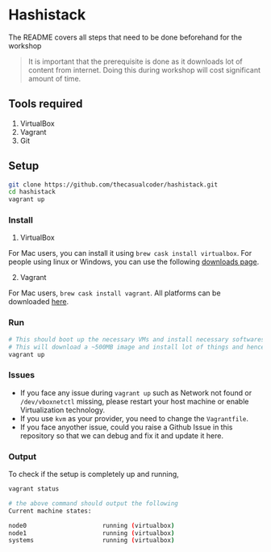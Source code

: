 # Hashistack

The README covers all steps that need to be done beforehand for the workshop

> It is important that the prerequisite is done as it downloads lot of content from internet. Doing this during workshop will cost significant amount of time.

## Tools required

1. VirtualBox
2. Vagrant
3. Git

## Setup

```bash
git clone https://github.com/thecasualcoder/hashistack.git
cd hashistack
vagrant up
```


### Install

1. VirtualBox

For Mac users, you can install it using `brew cask install virtualbox`. For people using linux or Windows, you can use the following [downloads page](https://www.virtualbox.org/wiki/Downloads).

2. Vagrant

For Mac users, `brew cask install vagrant`. All platforms can be downloaded [here](https://www.vagrantup.com/downloads.html).

### Run

```bash
# This should boot up the necessary VMs and install necessary softwares on it
# This will download a ~500MB image and install lot of things and hence needs internet
vagrant up
```

### Issues

- If you face any issue during `vagrant up` such as Network not found or `/dev/vboxnetctl` missing, please restart your host machine or enable Virtualization technology.
- If you use `kvm` as your provider, you need to change the `Vagrantfile`.
- If you face anyother issue, could you raise a Github Issue in this repository so that we can debug and fix it and update it here.

### Output

To check if the setup is completely up and running, 

```bash
vagrant status

# the above command should output the following
Current machine states:

node0                     running (virtualbox)
node1                     running (virtualbox)
systems                   running (virtualbox)
```